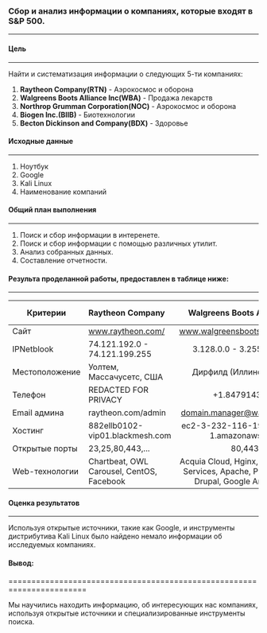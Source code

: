 ### **Сбор и анализ информации о компаниях, которые входят в S&P 500.**   
 ------------------------------------------------------------------------

#### **Цель**  
 ------------------------------------------------------------------------  

Найти и систематизация информации о следующих 5-ти компаниях:  

1. **Raytheon Company(RTN)** - Аэрокосмос и оборона  
2. **Walgreens Boots Alliance Inc(WBA)** - Продажа лекарств  
3. **Northrop Grumman Corporation(NOC)** - Аэрокосмос и оборона  
4. **Biogen Inc.(BIIB)** - Биотехнологии  
5. **Becton Dickinson and Company(BDX)** - Здоровье  
  
  
#### **️Исходные данные**  
 ------------------------------------------------------------------------  

1. Ноутбук 
2. Google
3. Kali Linux  
4. Наименование компаний


#### **Общий план выполнения**  
 ------------------------------------------------------------------------  

1. Поиск и сбор информации в интеренете.
2. Поиск и сбор информации с помощью различных утилит.
3. Анализ собранных данных.
4. Составление отчетности.

#### **Результа проделанной работы, предоставлен в таблице ниже**: 
  ------------------------------------------------------------------------ 
  
|    Критерии    |    Raytheon Company           | Walgreens Boots Alliance Inc             |    Northrop Grumman Corporation    |     Biogen Inc.              |    Becton Dickinson and Company    | 
|----------------|:------------------------------|:----------------------------------------:|:----------------------------------:|:----------------------------:|:----------------------------------:|
| Сайт           |  www.raytheon.com/            |www.walgreensbootsalliance.com/           | www.northropgrumman.com/           | www.biogen.com/              | www.bd.com/                        |
| IPNetblook     |74.121.192.0 - 74.121.199.255  | 3.128.0.0 - 3.255.255.255                |	192.0.64.0 - 192.0.127.255         | 34.192.0.0 - 34.255.255.255  | 95.101.24.0 - 95.101.27.255        |
| Местоположение |Уолтем, Массачусетс, США       | Дирфилд (Иллинойс), США                  | Фолс Черч, Вирджиния, США          | Кеймбридж, Массачусетс, США  |  Франклин Лейкс, Нью-Джерси, США   | 
| Телефон        |REDACTED FOR PRIVACY           | +1.8479143246                            | +1.7032802900                      | +1.6176792000                | +001.201.8474000                   | 
| Email админа   |raytheon.com/admin             | domain.manager@walgreens.com             | domainnamecounsel@ngc.com          | domainnamesadmin@biogen.com  | BDNICAdmin@bd.com                  |
| Хостинг        |882ellb0102-vip01.blackmesh.com| ec2-3-232-116-190.compute-1.amazonaws.com| 192.0.66.112(CSC Corporate Domains)| ec2-52-21-176-109.compute-1.amazonaws.com  | a95-101-27-122.deploy.static.akamaitechnologies.com|
| Открытые порты |23,25,80,443,...| 80,443 | 80,443  | 80,443 | 80,443   | 
| Web-технологии |Chartbeat, OWL Carousel, CentOS, Facebook|Acquia Cloud, Hginx, Amazon Web Services, Apache, PHP, Percona, Drupal, Google Analytics,... | WordPress, MySQL, PHP, Hginx, AddToAny, Google Analytics, React, GSAP,... |Red Hat, Apache, OpenSSL, LOdash, jQuery, Java, Typekit, SiteCatalyst,... | jQuery, Google Tag Manager, Hotjar, AppHexus, Matomo, HTTP/2, Lazy.js,...| 

#### **Оценка результатов**  
 ------------------------------------------------------------------------ 
 
Используя открытые источники, такие как Google, и инструменты дистрибутива Kali Linux было найдено немало информации об исследуемых компаниях. 

#### **Вывод**: 
======================================================================= 

Мы научились находить информацию, об интересующих нас компаниях, используя открытые источники и специализированные инструменты поиска. 
